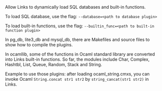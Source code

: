 
Allow Links to dynamically load SQL databases and built-in functions.

To load SQL database, use the flag:
	`--database=<path to database plugin>`
	
To load built-in functions, use the flag:
	`--builtin_func=<path to built-in function plugin>`

In pg_db, lite3_db and mysql_db, there are Makefiles and source files to show how to compile the plugins. 

In ocamllib, some of the functions in Ocaml standard library are converted into Links built-in functions. So far, the modules include Char, Complex, Hashtbl, List, Queue, Random, Stack and String.

Example to use those plugins: 
	after loading ocaml_string.cmxs, you can invoke Ocaml `String.concat str1 str2` by `string_cancat(str1 str2)` in Links.




